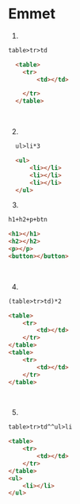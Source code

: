# Emmet

1.

```html
table>tr>td
```

```html
  <table>
    <tr>
        <td></td>

    </tr>
  </table>
```

&nbsp;

2.

```html
  ul>li*3
```

```html
  <ul>
      <li></li>
      <li></li>
      <li></li>
  </ul>
```

&nbsp;
3.

```html
h1+h2+p+btn
```

```html
<h1></h1>
<h2></h2>
<p></p>
<button></button>
```


&nbsp;

4.

```html
(table>tr>td)*2
```

```html
<table>
    <tr>
        <td></td>
    </tr>
</table>
<table>
    <tr>
        <td></td>
    </tr>
</table>
```

&nbsp;

5.

```html
table>tr>td^^ul>li
```

```html
<table>
    <tr>
        <td></td>
    </tr>
</table>
<ul>
    <li></li>
</ul>
```

&nbsp;
&nbsp;
&nbsp;
&nbsp;
&nbsp;
&nbsp;
&nbsp;
&nbsp;
&nbsp;
&nbsp;
&nbsp;
&nbsp;
